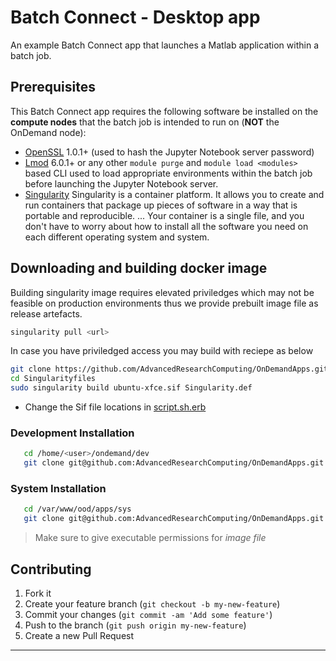
# Batch Connect - Desktop app 

An example Batch Connect app that launches a Matlab application within a
batch job.

## Prerequisites

This Batch Connect app requires the following software be installed on the
**compute nodes** that the batch job is intended to run on (**NOT** the
OnDemand node):

- [OpenSSL](https://www.openssl.org/) 1.0.1+ (used to hash the Jupyter Notebook
  server password)
- [Lmod](https://www.tacc.utexas.edu/research-development/tacc-projects/lmod)
  6.0.1+ or any other `module purge` and `module load <modules>` based CLI
  used to load appropriate environments within the batch job before launching
  the Jupyter Notebook server.
- [Singularity](https://sylabs.io/guides/3.0/user-guide/installation.html) Singularity is a container platform. It allows you to create and run containers that package up pieces of software in a way that is portable and reproducible. ... Your container is a single file, and you don't have to worry about how to install all the software you need on each different operating system and system.

## Downloading and building docker image

Building singularity image requires elevated priviledges which may not be feasible on production environments thus we provide prebuilt image file as release artefacts.

``` sh 
singularity pull <url>

```

In case you have priviledged access you may build with reciepe as below 

``` sh 
git clone https://github.com/AdvancedResearchComputing/OnDemandApps.git
cd Singularityfiles
sudo singularity build ubuntu-xfce.sif Singularity.def

```

- Change the Sif file locations in [script.sh.erb](https://github.com/AdvancedResearchComputing/OnDemandApps/blob/4780885fd1b22b98cc55ff5cc9728e636429bc1d/bc_vt_desktop/template/before.sh.erb#L28)


### Development Installation

```bash
   cd /home/<user>/ondemand/dev
   git clone git@github.com:AdvancedResearchComputing/OnDemandApps.git
```

### System Installation
```bash
   cd /var/www/ood/apps/sys
   git clone git@github.com:AdvancedResearchComputing/OnDemandApps.git
```
> Make sure to give executable permissions for *image file*


## Contributing

1. Fork it 
2. Create your feature branch (`git checkout -b my-new-feature`)
3. Commit your changes (`git commit -am 'Add some feature'`)
4. Push to the branch (`git push origin my-new-feature`)
5. Create a new Pull Request

---
